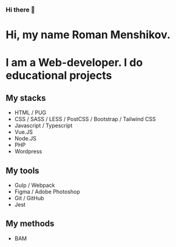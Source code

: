 ### Hi there 👋

# Hi, my name Roman Menshikov.

# I am a Web-developer. I do educational projects

## My stacks
+ HTML / PUG
+ CSS / SASS / LESS / PostCSS / Bootstrap / Tailwind CSS
+ Javascript / Typescript
+ Vue.JS
+ Node.JS
+ PHP
+ Wordpress

## My tools
+ Gulp / Webpack
+ Figma / Adobe Photoshop
+ Git / GitHub
+ Jest

## My methods
+ BAM

<!--
**RomanMenshikov92/RomanMenshikov92** is a ✨ _special_ ✨ repository because its `README.md` (this file) appears on your GitHub profile.

Here are some ideas to get you started:

- 🔭 I’m currently working on ...
- 🌱 I’m currently learning ...
- 👯 I’m looking to collaborate on ...
- 🤔 I’m looking for help with ...
- 💬 Ask me about ...
- 📫 How to reach me: ...
- 😄 Pronouns: ...
- ⚡ Fun fact: ...
-->
